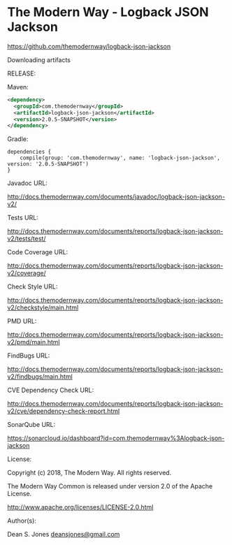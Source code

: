 The Modern Way - Logback JSON Jackson
======

https://github.com/themodernway/logback-json-jackson

Downloading artifacts

RELEASE:

Maven:
```xml
<dependency>
  <groupId>com.themodernway</groupId>
  <artifactId>logback-json-jackson</artifactId>
  <version>2.0.5-SNAPSHOT</version>
</dependency>
```
Gradle:
```
dependencies {
    compile(group: 'com.themodernway', name: 'logback-json-jackson', version: '2.0.5-SNAPSHOT')
}
```
Javadoc URL:

http://docs.themodernway.com/documents/javadoc/logback-json-jackson-v2/

Tests URL:

http://docs.themodernway.com/documents/reports/logback-json-jackson-v2/tests/test/

Code Coverage URL:

http://docs.themodernway.com/documents/reports/logback-json-jackson-v2/coverage/

Check Style URL:

http://docs.themodernway.com/documents/reports/logback-json-jackson-v2/checkstyle/main.html

PMD URL:

http://docs.themodernway.com/documents/reports/logback-json-jackson-v2/pmd/main.html

FindBugs URL:

http://docs.themodernway.com/documents/reports/logback-json-jackson-v2/findbugs/main.html

CVE Dependency Check URL:

http://docs.themodernway.com/documents/reports/logback-json-jackson-v2/cve/dependency-check-report.html

SonarQube URL:

https://sonarcloud.io/dashboard?id=com.themodernway%3Alogback-json-jackson

License:

Copyright (c) 2018, The Modern Way. All rights reserved.

The Modern Way Common is released under version 2.0 of the Apache License.

http://www.apache.org/licenses/LICENSE-2.0.html

Author(s):

Dean S. Jones
deansjones@gmail.com
